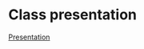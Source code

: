 # Class presentation 

[Presentation](https://docs.google.com/presentation/d/18KLX63WT3PY9VJgCHTuQ9VHUNQ62hGytsiPrfGMOong)